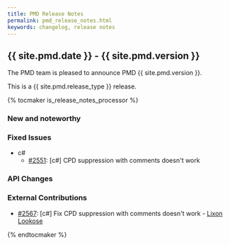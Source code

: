 ```yaml
---
title: PMD Release Notes
permalink: pmd_release_notes.html
keywords: changelog, release notes
---
```


## {{ site.pmd.date }} - {{ site.pmd.version }}

The PMD team is pleased to announce PMD {{ site.pmd.version }}.

This is a {{ site.pmd.release_type }} release.

{% tocmaker is_release_notes_processor %}

### New and noteworthy

### Fixed Issues

*   c#
    *   [#2551](https://github.com/pmd/pmd/issues/2551): \[c#] CPD suppression with comments doesn't work

### API Changes

### External Contributions

*   [#2567](https://github.com/pmd/pmd/pull/2567): \[c#] Fix CPD suppression with comments doesn't work - [Lixon Lookose](https://github.com/LixonLookose)

{% endtocmaker %}

